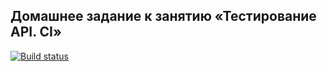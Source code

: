 ## Домашнее задание к занятию «Тестирование API. CI»
[![Build status](https://ci.appveyor.com/api/projects/status/2imynlwx6y0h2dwr?svg=true)](https://ci.appveyor.com/project/Norfol/gradle2)
